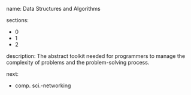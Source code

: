 name: Data Structures and Algorithms

sections:
  - 0
  - 1
  - 2

description: The abstract toolkit needed for programmers to manage the complexity of problems and the problem-solving process.

next:
  - comp. sci.-networking
